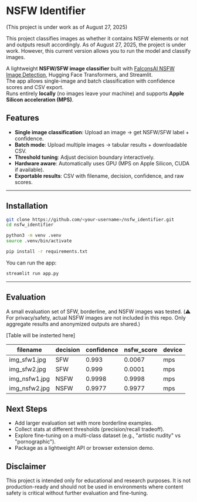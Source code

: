 # NSFW Identifier

(This project is under work as of August 27, 2025)

This project classifies images as whether it contains NSFW elements or not and outputs result accordingly. As of August 27, 2025, the project is under work. However, this current version allows you to run the model and classify images.

A lightweight **NSFW/SFW image classifier** built with [FalconsAI NSFW Image Detection](https://huggingface.co/Falconsai/nsfw_image_detection), Hugging Face Transformers, and Streamlit.  
The app allows single-image and batch classification with confidence scores and CSV export.  
Runs entirely **locally** (no images leave your machine) and supports **Apple Silicon acceleration (MPS)**.

## Features

- **Single image classification**: Upload an image → get NSFW/SFW label + confidence.
- **Batch mode**: Upload multiple images → tabular results + downloadable CSV.
- **Threshold tuning**: Adjust decision boundary interactively.
- **Hardware aware**: Automatically uses GPU (MPS on Apple Silicon, CUDA if available).
- **Exportable results**: CSV with filename, decision, confidence, and raw scores.

---

## Installation

```bash
git clone https://github.com/<your-username>/nsfw_identifier.git
cd nsfw_identifier

python3 -m venv .venv
source .venv/bin/activate

pip install -r requirements.txt
```

You can run the app:
```bash
streamlit run app.py
```

---

## Evaluation
A small evaluation set of SFW, borderline, and NSFW images was tested.
(⚠️ For privacy/safety, actual NSFW images are not included in this repo. Only aggregate results and anonymized outputs are shared.)

[Table will be insterted here]

| filename       | decision | confidence | nsfw\_score | device |
| -------------- | -------- | ---------- | ----------- | ------ |
| img\_sfw1.jpg  | SFW      | 0.993      | 0.0067      | mps    |
| img\_sfw2.jpg  | SFW      | 0.999      | 0.0001      | mps    |
| img\_nsfw1.jpg | NSFW     | 0.9998     | 0.9998      | mps    |
| img\_nsfw2.jpg | NSFW     | 0.9977     | 0.9977      | mps    |

## Next Steps
- Add larger evaluation set with more borderline examples.
- Collect stats at different thresholds (precision/recall tradeoff).
- Explore fine-tuning on a multi-class dataset (e.g., "artistic nudity" vs "pornographic").
- Package as a lightweight API or browser extension demo.

## Disclaimer
This project is intended only for educational and research purposes.
It is not production-ready and should not be used in environments where content safety is critical without further evaluation and fine-tuning.
